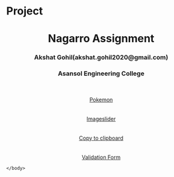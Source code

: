 # Project
<!DOCTYPE html>
<html>
    <head>
        <meta charset="utf-8">
        <meta http-equiv="X-UA-Compatible" content="IE=edge">
        <title>Nagarro Assignment</title>
        <meta name="description" content="">
        <meta name="viewport" content="width=device-width, initial-scale=1">
        <link rel="stylesheet" href="front.css">
    </head>
    <body>
       <h1><center>Nagarro Assignment</center></h1>
       <h3><center>Akshat Gohil(akshat.gohil2020@gmail.com)</center></h3>
       <h3><center>Asansol Engineering College</center></h3>
       <br>
       <br>
       <center><a href="practice.html" target="_blank">Pokemon</a></center>
       <br>
       <br>
       <center><a href="imageslider.html" target="_blank">Imageslider</a></center>
       <br>
       <br>
       <center><a href="copy.html" target="_blank">Copy to clipboard</a></center>
       <br>
       <br>
       <center><a href="index4.html" target="_blank">Validation Form</a></center>



       
    </body>
</html>
